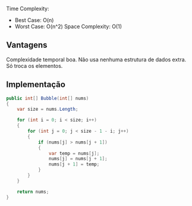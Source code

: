 Time Complexity:
- Best Case: O(n)
- Worst Case: O(n^2)
Space Complexity: O(1)

## Vantagens
Complexidade temporal boa.
Não usa nenhuma estrutura de dados extra. Só troca os elementos.

## Implementação
```C#
public int[] Bubble(int[] nums)
{
    var size = nums.Length;

    for (int i = 0; i < size; i++)
    {
        for (int j = 0; j < size - 1 - i; j++)
        {
            if (nums[j] > nums[j + 1])
            {
                var temp = nums[j];
                nums[j] = nums[j + 1];
                nums[j + 1] = temp;
            }
        }
    }

    return nums;
}
```
